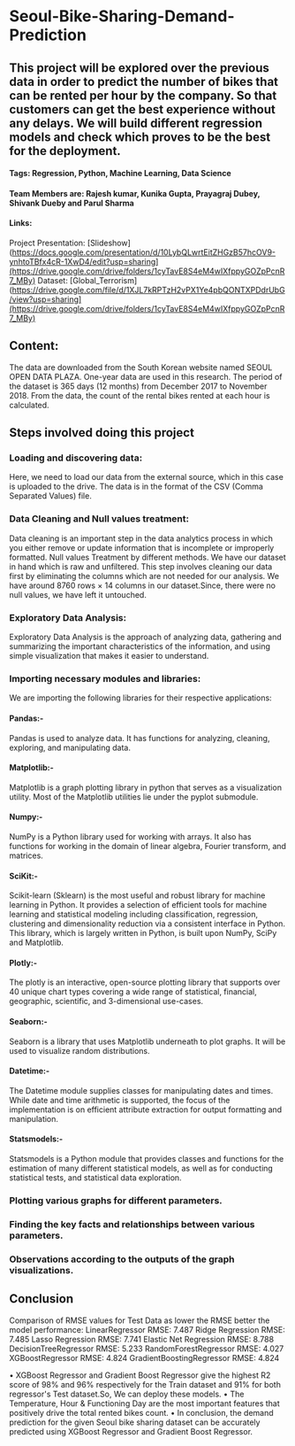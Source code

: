 # Seoul-Bike-Sharing-Demand-Prediction

##   This project will be explored over the previous data in order to predict the number of bikes that can be rented per hour by the company. So that customers can get the best experience without any delays. We will build different regression models and check which proves to be the best for the deployment.

#### Tags: Regression, Python, Machine Learning, Data Science 

#### Team Members are: Rajesh kumar, Kunika Gupta, Prayagraj Dubey, Shivank Dueby and Parul Sharma

#### Links:  
Project Presentation: [Slideshow](https://docs.google.com/presentation/d/10LybQLwrtEitZHGzB57hcOV9-ynhtoTBfx4cR-1XwD4/edit?usp=sharing](https://drive.google.com/drive/folders/1cyTavE8S4eM4wIXfppyGOZpPcnR7_MBy)
Dataset: [Global_Terrorism](https://drive.google.com/file/d/1XJL7kRPTzH2vPX1Ye4pbQONTXPDdrUbG/view?usp=sharing](https://drive.google.com/drive/folders/1cyTavE8S4eM4wIXfppyGOZpPcnR7_MBy)

## Content:
The data are downloaded from the South Korean website named SEOUL OPEN DATA PLAZA. One-year data are used in this research. The period of the dataset is 365 days (12 months) from December 2017 to November 2018. From the data, the count of the rental bikes rented at each hour is calculated.

<h2><b>Steps involved doing this project</b></h2>

<h3><b>Loading and discovering data:</b></h3> Here, we need to load our data from the external source, which in this case is uploaded to the drive. The data is in the format of the CSV (Comma Separated Values) file.

<h3><b>Data Cleaning  and Null values treatment:</b></h3> Data cleaning is an important step in the data analytics process in which you either remove or update information that is incomplete or improperly formatted.  Null values Treatment by different methods. We have our dataset in hand which is raw and unfiltered. This step involves cleaning our data first by eliminating the columns which are not needed for our analysis. We have around 8760 rows × 14 columns in our dataset.Since, there were no null values, we have left it untouched.

<h3><b>Exploratory Data Analysis:</b></h3>Exploratory Data Analysis is the approach of analyzing data, gathering and summarizing the important characteristics of the information, and using simple visualization that makes it easier to understand.

<h3><b>Importing necessary modules and libraries:</b></h3>We are importing the following libraries for their respective applications:

 <h4><b>Pandas:-</h4></b> Pandas is used to analyze data. It has functions for analyzing, cleaning, exploring, and manipulating data.
 <h4><b>Matplotlib:-</h4></b>  Matplotlib is a graph plotting library in python that serves as a visualization utility. Most of the Matplotlib utilities lie under the pyplot submodule.
 <h4><b>Numpy:-</h4></b>  NumPy is a Python library used for working with arrays. It also has functions for working in the domain of linear algebra, Fourier transform, and matrices.
 <h4><b>SciKit:-</h4></b>  Scikit-learn (Sklearn) is the most useful and robust library for machine learning in Python. It provides a selection of efficient    tools for machine learning and statistical modeling including classification, regression, clustering and dimensionality reduction via a consistent interface in Python. This library, which is largely written in Python, is built upon NumPy, SciPy and Matplotlib.
 <h4><b>Plotly:-</h4></b>  The plotly is an interactive, open-source plotting library that supports over 40 unique chart types covering a wide range of statistical, financial, geographic, scientific, and 3-dimensional use-cases.
 <h4><b>Seaborn:-</h4></b>  Seaborn is a library that uses Matplotlib underneath to plot graphs. It will be used to visualize random distributions.
 <h4><b>Datetime:-</h4></b>  The Datetime module supplies classes for manipulating dates and times. While date and time arithmetic is supported, the focus of the implementation is on efficient attribute extraction for output formatting and manipulation.
 <h4><b>Statsmodels:-</h4></b>  Statsmodels is a Python module that provides classes and functions for the estimation of many different statistical models, as well as for conducting statistical tests, and statistical data exploration.

<h3><b>Plotting various graphs for different parameters.</b></h3>

<h3><b>Finding the key facts and relationships between various parameters.</b></h3>

<h3><b>Observations according to the outputs of the graph visualizations.</b></h3>

## <b>Conclusion</b>
Comparison of RMSE values for Test Data as lower the RMSE better the model performance:
LinearRegressor RMSE: 7.487
Ridge Regression RMSE: 7.485
Lasso Regression RMSE: 7.741
Elastic Net Regression RMSE: 8.788
DecisionTreeRegressor RMSE: 5.233
RandomForestRegressor RMSE: 4.027
XGBoostRegressor RMSE: 4.824
GradientBoostingRegressor RMSE: 4.824

• XGBoost Regressor and Gradient Boost Regressor give the highest R2 score of 98% and 96% respectively for the Train dataset and 91% for both regressor's Test dataset.So, We can deploy these models.
• The Temperature, Hour & Functioning Day are the most important features that positively drive the total rented bikes count.
• In conclusion, the demand prediction for the given Seoul bike sharing dataset can be accurately predicted using XGBoost Regressor and Gradient Boost Regressor.

